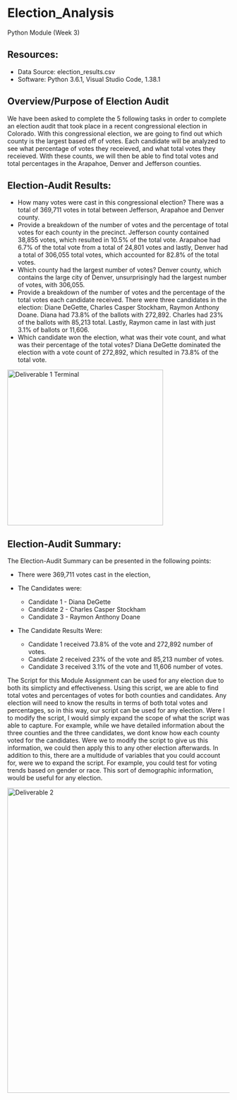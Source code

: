 # Election_Analysis
Python Module (Week 3)

## Resources:
- Data Source: election_results.csv
- Software: Python 3.6.1, Visual Studio Code, 1.38.1

## Overview/Purpose of Election Audit
We have been asked to complete the 5 following tasks in order to complete an election audit that took place in a recent congressional election in Colorado. With this congressional election, we are going to find out which county is the largest based off of votes. Each candidate will be analyzed to see what percentage of votes they receieved, and what total votes they receieved. With these counts, we will then be able to find total votes and total percentages in the Arapahoe, Denver and Jefferson counties. 

## Election-Audit Results:
- How many votes were cast in this congressional election?
There was a total of 369,711 votes in total between Jefferson, Arapahoe and Denver county.
- Provide a breakdown of the number of votes and the percentage of total votes for each county in the precinct.
Jefferson county contained 38,855 votes, which resulted in 10.5% of the total vote. Arapahoe had 6.7% of the total vote from a total of 24,801 votes and lastly, Denver had a total of 306,055 total votes, which accounted for 82.8% of the total votes. 
- Which county had the largest number of votes?
Denver county, which contains the large city of Denver, unsurprisingly had the largest number of votes, with 306,055. 
- Provide a breakdown of the number of votes and the percentage of the total votes each candidate received.
There were three candidates in the election: Diane DeGette, Charles Casper Stockham, Raymon Anthony Doane. Diana had 73.8% of the ballots with 272,892. Charles had 23% of the ballots with 85,213 total. Lastly, Raymon came in last with just 3.1% of ballots or 11,606. 
- Which candidate won the election, what was their vote count, and what was their percentage of the total votes?
Diana DeGette dominated the election with a vote count of 272,892, which resulted in 73.8% of the total vote.

<img width="353" alt="Deliverable 1 Terminal" src="https://user-images.githubusercontent.com/95828604/149255941-431e0a84-172e-4f81-83e8-5f08be5d0737.png">



## Election-Audit Summary:
The Election-Audit Summary can be presented in the following points:
- There were 369,711 votes cast in the election,
- The Candidates were:
  - Candidate 1 - Diana DeGette
  - Candidate 2 - Charles Casper Stockham
  - Candidate 3 - Raymon Anthony Doane
  
- The Candidate Results Were:

  - Candidate 1 received 73.8% of the vote and 272,892 number of votes.
  - Candidate 2 received 23% of the vote and 85,213 number of votes.
  - Candidate 3 received 3.1% of the vote and 11,606 number of votes.

The Script for this Module Assignment can be used for any election due to both its simplicty and effectiveness. Using this script, we are able to find total votes and percentages of votes for both counties and candidates. Any election will need to know the results in terms of both total votes and percentages, so in this way, our script can be used for any election. Were I to modify the script, I would simply expand the scope of what the script was able to capture. For example, while we have detailed information about the three counties and the three candidates, we dont know how each county voted for the candidates. Were we to modify the script to give us this information, we could then apply this to any other election afterwards. In addition to this, there are a multidude of variables that you could account for, were we to expand the script. For example, you could test for voting trends based on gender or race. This sort of demographic information, would be useful for any election. 

<img width="692" alt="Deliverable 2" src="https://user-images.githubusercontent.com/95828604/149257304-50dbecc8-8858-441f-8792-1ce3c48700d9.png">
